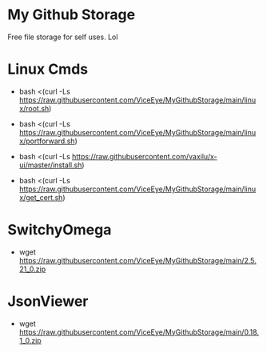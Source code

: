 # My Github Storage

Free file storage for self uses. Lol



# Linux Cmds
* bash <(curl -Ls https://raw.githubusercontent.com/ViceEye/MyGithubStorage/main/linux/root.sh)

* bash <(curl -Ls https://raw.githubusercontent.com/ViceEye/MyGithubStorage/main/linux/portforward.sh)

* bash <(curl -Ls https://raw.githubusercontent.com/vaxilu/x-ui/master/install.sh)

* bash <(curl -Ls https://raw.githubusercontent.com/ViceEye/MyGithubStorage/main/linux/get_cert.sh)

# SwitchyOmega
* wget https://raw.githubusercontent.com/ViceEye/MyGithubStorage/main/2.5.21_0.zip

# JsonViewer
* wget https://raw.githubusercontent.com/ViceEye/MyGithubStorage/main/0.18.1_0.zip

